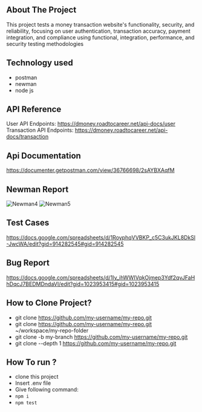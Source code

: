 ## About The Project
This project tests a money transaction website's functionality, security, and 
reliability, focusing on user authentication, transaction accuracy, payment integration, 
and compliance using functional, integration, performance, and security testing methodologies
## Technology used
- postman
- newman
- node js
  



## API Reference
User API Endpoints: https://dmoney.roadtocareer.net/api-docs/user
Transaction API Endpoints: https://dmoney.roadtocareer.net/api-docs/transaction

## Api Documentation
https://documenter.getpostman.com/view/36766698/2sAYBXAqfM

## Newman Report
![Newman4](https://github.com/user-attachments/assets/aee7537e-ed03-4484-a9b3-649c96cdaa5c)
![Newman5](https://github.com/user-attachments/assets/d3c1fa4c-9e13-4b23-b77f-e0c3347e7052)

## Test Cases
https://docs.google.com/spreadsheets/d/1RoyphqVVBKP_c5C3ukJKL8DkSl-JwcWA/edit?gid=914282545#gid=914282545
## Bug Report
https://docs.google.com/spreadsheets/d/1Iy_ihWWIVqkOjmep3Ydf2qvJFaHhDqcJ7BEDMDndaVI/edit?gid=1023953415#gid=1023953415

## How to Clone Project?
- git clone <https://github.com/my-username/my-repo.git>
- git clone <https://github.com/my-username/my-repo.git> ~/workspace/my-repo-folder
- git clone -b my-branch <https://github.com/my-username/my-repo.git>
- git clone --depth 1 <https://github.com/my-username/my-repo.git>
  
## How To run ?
- clone this project
- Insert .env file
- Give following command:
- ```npm i```
- ```npm test```



